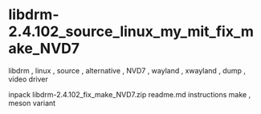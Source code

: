 # libdrm-2.4.102_source_linux_my_mit_fix_make_NVD7
libdrm , linux , source , alternative , NVD7 , wayland , xwayland , dump , video driver

inpack libdrm-2.4.102_fix_make_NVD7.zip readme.md instructions make , meson variant
